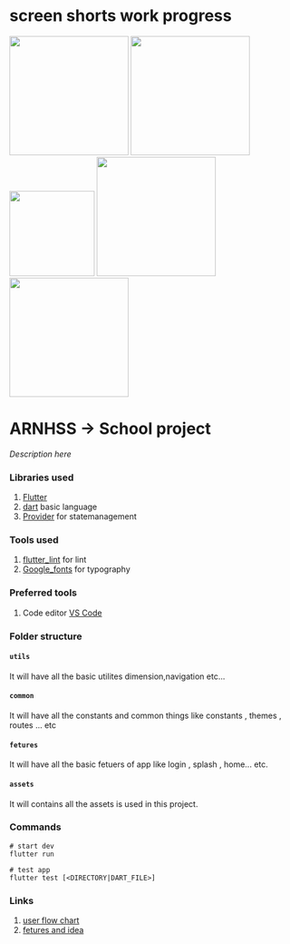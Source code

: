 
# screen shorts work progress


<img width='210' src="https://user-images.githubusercontent.com/65447144/183302437-8c846b5e-3f4b-4caa-8626-6e1eef4ac295.png"/>    <img width='210' src="https://user-images.githubusercontent.com/65447144/183710986-60f101db-12d2-45f0-bbfb-57913aea97d7.png"/>     <img width='150' src="https://user-images.githubusercontent.com/65447144/183711644-6be5797f-a741-407c-aa87-b729a0f806b9.png"/>    <img width='210' src="https://user-images.githubusercontent.com/65447144/183737998-00b34e90-349f-4d36-9722-01588d4543c6.png"/>    <img width='210' src="https://user-images.githubusercontent.com/65447144/184005099-049829b1-6751-4d09-a525-afc4e4a18d09.png"/> 


 







# ARNHSS -> School project

_Description here_
### Libraries used
1. [Flutter](https://flutter.dev/)
2. [dart](https://dart.dev/) basic language
3. [Provider](https://pub.dev/packages/provider/) for statemanagement

### Tools used
1. [flutter_lint](https://pub.dev/packages/flutter_lints/) for lint
2. [Google_fonts](https://pub.dev/packages/google_fonts/) for typography

### Preferred tools
1. Code editor [VS Code](https://code.visualstudio.com/)

### Folder structure

#### `utils`
It will have all the basic utilites dimension,navigation etc...

#### `common`
It will have all the constants and common things  like  constants , themes ,  routes ... etc

#### `fetures`
It will have all the basic fetuers of app like login , splash , home... etc.

#### `assets`
It will contains all the assets is used in this project.

### Commands

```
# start dev
flutter run

# test app
flutter test [<DIRECTORY|DART_FILE>] 

```

### Links
1. [user flow chart ](https://www.figma.com/file/hqW9fdd2K8r4gRhCvAkCmG/user-flow-of-arnhss?node-id=0%3A1)
2. [fetures and idea ](https://www.notion.so/AR-Nagar-Hss-a2befd3ac6544c349e69c09d772e5f01)
